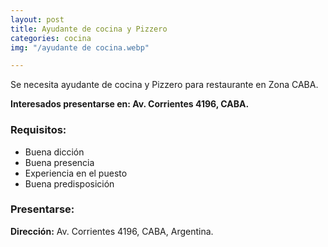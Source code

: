 ```yaml
---
layout: post
title: Ayudante de cocina y Pizzero
categories: cocina
img: "/ayudante de cocina.webp"

---
```

Se necesita ayudante de cocina y Pizzero para restaurante en Zona CABA.

**Interesados presentarse en: Av. Corrientes 4196, CABA.**

### Requisitos:

* Buena dicción
* Buena presencia
* Experiencia en el puesto
* Buena predisposición

### Presentarse:

**Dirección:** Av. Corrientes 4196, CABA, Argentina.